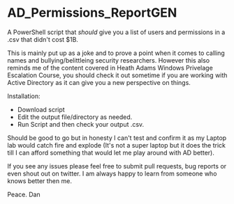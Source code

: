 # AD_Permissions_ReportGEN

A PowerShell script that *should* give you a list of users and permissions in a .csv that didn't cost $1B.

This is mainly put up as a joke and to prove a point when it comes to calling names and bullying/belittleing security researchers. However this also reminds me of the content covered in Heath Adams Windows Privelage Escalation Course, you should check it out sometime if you are working with Active Directory as it can give you a new perspective on things.

Installation:
* Download script
* Edit the output file/directory as needed.
* Run Script and then check your output .csv.

Should be good to go but in honesty I can't test and confirm it as my Laptop lab would catch fire and explode (It's not a super laptop but it does the trick till I can afford something that would let me play around with AD better).

If you see any issues please feel free to submit pull requests, bug reports or even shout out on twitter. I am always happy to learn from someone who knows better then me.

Peace. 
Dan